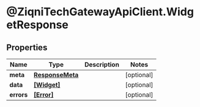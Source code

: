 # @ZiqniTechGatewayApiClient.WidgetResponse

## Properties

Name | Type | Description | Notes
------------ | ------------- | ------------- | -------------
**meta** | [**ResponseMeta**](ResponseMeta.md) |  | [optional] 
**data** | [**[Widget]**](Widget.md) |  | [optional] 
**errors** | [**[Error]**](Error.md) |  | [optional] 


